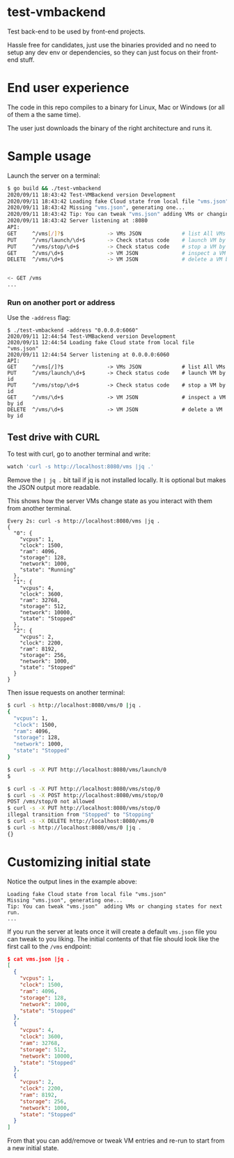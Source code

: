 # test-vmbackend
Test back-end to be used by front-end projects.

Hassle free for candidates, just use the binaries provided and no need to setup any dev env or dependencies, so they can just focus on their front-end stuff.

# End user experience

The code in this repo compiles to a binary for Linux, Mac or Windows (or all of them a the same time).

The user just downloads the binary of the right architecture and runs it.

# Sample usage

Launch the server on a terminal:

```bash
$ go build && ./test-vmbackend
2020/09/11 18:43:42 Test-VMBackend version Development
2020/09/11 18:43:42 Loading fake Cloud state from local file "vms.json"
2020/09/11 18:43:42 Missing "vms.json", generating one...
2020/09/11 18:43:42 Tip: You can tweak "vms.json" adding VMs or changing states for next run.
2020/09/11 18:43:42 Server listening at :8080
API:
GET     ^/vms[/]?$              -> VMs JSON             # list All VMs
PUT     ^/vms/launch/\d+$       -> Check status code    # launch VM by id
PUT     ^/vms/stop/\d+$         -> Check status code    # stop a VM by id
GET     ^/vms/\d+$              -> VM JSON              # inspect a VM by id
DELETE  ^/vms/\d+$              -> VM JSON              # delete a VM by id


<- GET /vms
...
```

### Run on another port or address

Use the `-address` flag:

```
$ ./test-vmbackend -address "0.0.0.0:6060"
2020/09/11 12:44:54 Test-VMBackend version Development
2020/09/11 12:44:54 Loading fake Cloud state from local file "vms.json"
2020/09/11 12:44:54 Server listening at 0.0.0.0:6060
API:
GET     ^/vms[/]?$              -> VMs JSON             # list All VMs
PUT     ^/vms/launch/\d+$       -> Check status code    # launch VM by id
PUT     ^/vms/stop/\d+$         -> Check status code    # stop a VM by id
GET     ^/vms/\d+$              -> VM JSON              # inspect a VM by id
DELETE  ^/vms/\d+$              -> VM JSON              # delete a VM by id
```

## Test drive with CURL

To test with curl, go to another terminal and write:

```bash
watch 'curl -s http://localhost:8080/vms |jq .'
```
Remove the `| jq .` bit tail if jq is not installed locally. It is optional but makes the JSON output more readable.

This shows how the server VMs change state as you interact with them from another terminal.

```
Every 2s: curl -s http://localhost:8080/vms |jq . 
{
  "0": {
    "vcpus": 1,
    "clock": 1500,
    "ram": 4096,
    "storage": 128,
    "network": 1000,
    "state": "Running"
  },
  "1": {
    "vcpus": 4,
    "clock": 3600,
    "ram": 32768,
    "storage": 512,
    "network": 10000,
    "state": "Stopped"
  },
  "2": {
    "vcpus": 2,
    "clock": 2200,
    "ram": 8192,
    "storage": 256,
    "network": 1000,
    "state": "Stopped"
  }
}
```

Then issue requests on another terminal:

```bash
$ curl -s http://localhost:8080/vms/0 |jq .
{
  "vcpus": 1,
  "clock": 1500,
  "ram": 4096,
  "storage": 128,
  "network": 1000,
  "state": "Stopped"
}

$ curl -s -X PUT http://localhost:8080/vms/launch/0 
$ 

$ curl -s -X PUT http://localhost:8080/vms/stop/0 
$ curl -s -X POST http://localhost:8080/vms/stop/0 
POST /vms/stop/0 not allowed
$ curl -s -X PUT http://localhost:8080/vms/stop/0 
illegal transition from "Stopped" to "Stopping"
$ curl -s -X DELETE http://localhost:8080/vms/0 
$ curl -s http://localhost:8080/vms/0 |jq .
{}

```
# Customizing initial state

Notice the output lines in the example above:

```
Loading fake Cloud state from local file "vms.json"
Missing "vms.json", generating one...
Tip: You can tweak "vms.json"  adding VMs or changing states for next run.
...
```

If you run the server at leats once it will create a default `vms.json` file you can tweak to you liking. The initial contents of that file should look like the first call to the `/vms` endpoint:

```json
$ cat vms.json |jq .
[
  {
    "vcpus": 1,
    "clock": 1500,
    "ram": 4096,
    "storage": 128,
    "network": 1000,
    "state": "Stopped"
  },
  {
    "vcpus": 4,
    "clock": 3600,
    "ram": 32768,
    "storage": 512,
    "network": 10000,
    "state": "Stopped"
  },
  {
    "vcpus": 2,
    "clock": 2200,
    "ram": 8192,
    "storage": 256,
    "network": 1000,
    "state": "Stopped"
  }
]
```

From that you can add/remove or tweak VM entries and re-run to start from a new initial state.
